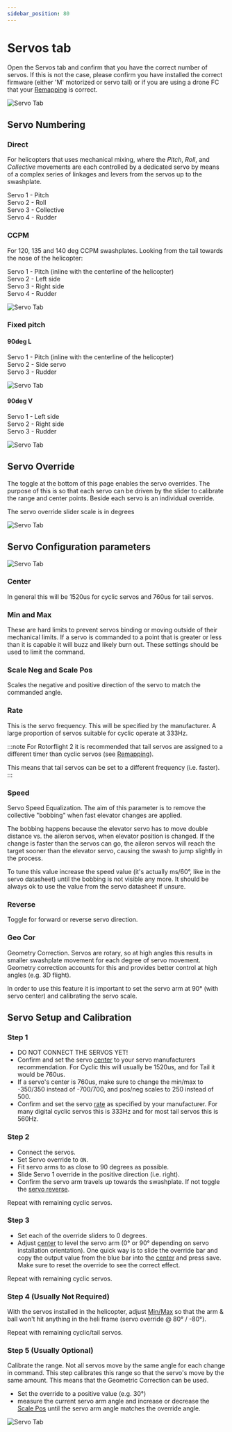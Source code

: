 ```yaml
---
sidebar_position: 80
---
```


# Servos tab

Open the Servos tab and confirm that you have the correct number of servos. If this is not the case, please confirm you have installed the correct firmware (either 'M' motorized or servo tail) or if you are using a drone FC that your [Remapping](../Tutorial-Setup/Remapping.md)  is correct.

![Servo Tab](./img/servo-1.png)

## Servo Numbering

### Direct

For helicopters that uses mechanical mixing, where the *Pitch*, *Roll*, and *Collective* movements are each controlled by a dedicated servo by means of a complex series of linkages and levers from the servos up to the swashplate.

Servo 1 - Pitch\
Servo 2 - Roll\
Servo 3 - Collective\
Servo 4 - Rudder

### CCPM

For 120, 135 and 140 deg CCPM swashplates.
Looking from the tail towards the nose of the helicopter:

Servo 1 - Pitch (inline with the centerline of the helicopter)\
Servo 2 - Left side\
Servo 3 - Right side\
Servo 4 - Rudder

![Servo Tab](./img/ccpm.svg)

### Fixed pitch

#### 90deg L

Servo 1 - Pitch (inline with the centerline of the helicopter)\
Servo 2 - Side servo\
Servo 3 - Rudder

![Servo Tab](./img/90deg-l.svg)

#### 90deg V

Servo 1 - Left side\
Servo 2 - Right side\
Servo 3 - Rudder

![Servo Tab](./img/90deg-v.svg)

## Servo Override

The toggle at the bottom of this page enables the servo overrides. The purpose of this is so that each servo can be driven by the slider to calibrate the range and center points. Beside each servo is an individual override.

The servo override slider scale is in degrees

![Servo Tab](./img/servo-3.png)

## Servo Configuration parameters

![Servo Tab](./img/servo-4.png)

### Center

In general this will be 1520us for cyclic servos and 760us for tail servos.

### Min and Max

These are hard limits to prevent servos binding or moving outside of their mechanical limits. If a servo is commanded to a point that is greater or less than it is capable it will buzz and likely burn out. These settings should be used to limit the command.

### Scale Neg and Scale Pos

Scales the negative and positive direction of the servo to match the commanded angle.

### Rate

This is the servo frequency. This will be specified by the manufacturer. A large proportion of servos suitable for cyclic operate at 333Hz.

:::note
For Rotorflight 2 it is recommended that tail servos are assigned to a different timer than cyclic servos (see [Remapping](../Tutorial-Setup/Remapping.md)).

This means that tail servos can be set to a different frequency (i.e. faster).
:::

### Speed

Servo Speed Equalization. The aim of this parameter is to remove the collective "bobbing" when fast elevator changes are applied.

The bobbing happens because the elevator servo has to move double distance vs. the aileron servos, when elevator position is changed.
If the change is faster than the servos can go, the aileron servos will reach the target sooner than the elevator servo, causing the swash to jump slightly in the process.

To tune this value increase the speed value (it's actually ms/60°, like in the servo datasheet) until the bobbing is not visible any more. It should be always ok to use the value from the servo datasheet if unsure.

### Reverse

Toggle for forward or reverse servo direction.

### Geo Cor

Geometry Correction. Servos are rotary, so at high angles this results in smaller swashplate movement for each degree of servo movement. Geometry correction accounts for this and provides better control at high angles (e.g. 3D flight).

In order to use this feature it is important to set the servo arm at 90° (with servo center) and calibrating the servo scale.

## Servo Setup and Calibration

### Step 1

* DO NOT CONNECT THE SERVOS YET!
* Confirm and set the servo [center](#center) to your servo manufacturers recommendation. For Cyclic this will usually be 1520us, and for Tail it would be 760us.
* If a servo's center is 760us, make sure to change the min/max to -350/350 instead of -700/700, and pos/neg scales to 250 instead of 500.
* Confirm and set the servo [rate](#rate) as specified by your manufacturer. For many digital cyclic servos this is 333Hz and for most tail servos this is 560Hz.

### Step 2

* Connect the servos.
* Set Servo override to `ON`.
* Fit servo arms to as close to 90 degrees as possible.
* Slide Servo 1 override in the positive direction (i.e. right).
* Confirm the servo arm travels up towards the swashplate. If not toggle the [servo reverse](#reverse).

Repeat with remaining cyclic servos.

### Step 3

* Set each of the override sliders to 0 degrees.
* Adjust [center](#center) to level the servo arm (0° or 90° depending on servo installation orientation). One quick way is to slide the override bar and copy the output value from the blue bar into the [center](#center) and press save. Make sure to reset the override to see the correct effect.

Repeat with remaining cyclic servos.

### Step 4 (Usually Not Required)

With the servos installed in the helicopter, adjust [Min/Max](#min-and-max)  so that the arm & ball won't hit anything in the heli frame (servo override @ 80° / -80°).

Repeat with remaining cyclic/tail servos.

### Step 5 (Usually Optional)

Calibrate the range. Not all servos move by the same angle for each change in command. This step calibrates this range so that the servo's move by the same amount. This means that the Geometric Correction can be used.

* Set the override to a positive value (e.g. 30°)
* measure the current servo arm angle and increase or decrease the [Scale Pos](#scale-neg-and-scale-pos) until the servo arm angle matches the override angle.

![Servo Tab](../Configurator/img/servo-5.png)
